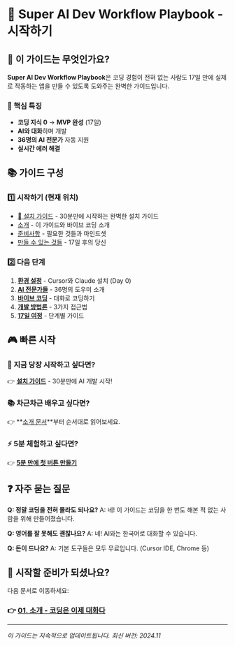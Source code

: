 # 🎯 Super AI Dev Workflow Playbook - 시작하기

## 📖 이 가이드는 무엇인가요?

**Super AI Dev Workflow Playbook**은 코딩 경험이 전혀 없는 사람도 17일 만에 실제로 작동하는 앱을 만들 수 있도록 도와주는 완벽한 가이드입니다.

### 🚀 핵심 특징
- **코딩 지식 0** → **MVP 완성** (17일)
- **AI와 대화**하며 개발
- **36명의 AI 전문가** 자동 지원
- **실시간 에러 해결**

## 📚 가이드 구성

### 1️⃣ 시작하기 (현재 위치)
- [🚀 설치 가이드](00_Installation_Guide.md) - 30분만에 시작하는 완벽한 설치 가이드
- [소개](01_Introduction.md) - 이 가이드와 바이브 코딩 소개
- [준비사항](02_Prerequisites.md) - 필요한 것들과 마인드셋
- [만들 수 있는 것들](03_What_You_Can_Build.md) - 17일 후의 당신

### 2️⃣ 다음 단계
1. **[환경 설정](../01_Setup/README.md)** - Cursor와 Claude 설치 (Day 0)
2. **[AI 전문가들](../02_AI_Experts/README.md)** - 36명의 도우미 소개
3. **[바이브 코딩](../03_Vibe_Coding/README.md)** - 대화로 코딩하기
4. **[개발 방법론](../04_Methodologies/README.md)** - 3가지 접근법
5. **[17일 여정](../05_17Day_Journey/README.md)** - 단계별 가이드

## 🎮 빠른 시작

### 🚀 지금 당장 시작하고 싶다면?
👉 **[설치 가이드](00_Installation_Guide.md)** - 30분만에 AI 개발 시작!

### 📚 차근차근 배우고 싶다면?
👉 **[소개 문서](01_Introduction.md)**부터 순서대로 읽어보세요.

### ⚡ 5분 체험하고 싶다면?
👉 **[5분 만에 첫 버튼 만들기](../11_Quick_Wins/01_First_Hour.md)**

## ❓ 자주 묻는 질문

**Q: 정말 코딩을 전혀 몰라도 되나요?**
A: 네! 이 가이드는 코딩을 한 번도 해본 적 없는 사람을 위해 만들어졌습니다.

**Q: 영어를 잘 못해도 괜찮나요?**
A: 네! AI와는 한국어로 대화할 수 있습니다.

**Q: 돈이 드나요?**
A: 기본 도구들은 모두 무료입니다. (Cursor IDE, Chrome 등)

## 🌟 시작할 준비가 되셨나요?

다음 문서로 이동하세요:
### 👉 [01. 소개 - 코딩은 이제 대화다](01_Introduction.md)

---

*이 가이드는 지속적으로 업데이트됩니다.*
*최신 버전: 2024.11*